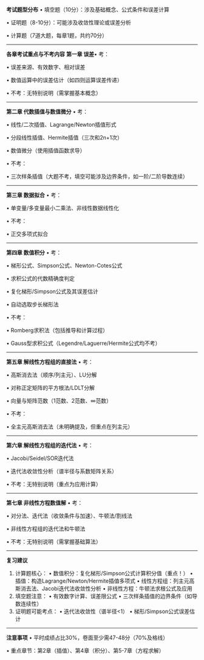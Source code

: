 ​**​考试题型分布​**​
• 填空题（10分）：涉及基础概念、公式条件和误差计算

• 证明题（8-10分）：可能涉及收敛性理论或误差分析

• 计算题（7道大题，每章1题，共约70分）

---

​**​各章考试重点与不考内容​**​
​**​第一章 误差​**​
• 考：

• 误差来源、有效数字、相对误差

• 数值运算中的误差估计（如四则运算误差传递）

• 不考：无特别说明（需掌握基本概念）

---

​**​第二章 代数插值与数值微分​**​
• 考：

• 线性/二次插值、Lagrange/Newton插值形式

• 分段线性插值、Hermite插值（三次和2n+1次）

• 数值微分（使用插值函数求导）

• 不考：

• 三次样条插值（大题不考，填空可能涉及边界条件，如一阶/二阶导数连续）

---

​**​第三章 数据拟合​**​
• 考：

• 单变量/多变量最小二乘法、非线性数据线性化

• 不考：

• 正交多项式拟合

---

​**​第四章 数值积分​**​
• 考：

• 梯形公式、Simpson公式、Newton-Cotes公式

• 求积公式的代数精确度判定

• 复化梯形/Simpson公式及其误差估计

• 自动选取步长梯形法

• 不考：

• Romberg求积法（包括推导和计算过程）

• Gauss型求积公式（Legendre/Laguerre/Hermite公式均不考）

---

​**​第五章 解线性方程组的直接法​**​
• 考：

• 高斯消去法（顺序/列主元）、LU分解

• 对称正定矩阵的平方根法/LDLT分解

• 向量与矩阵范数（1范数、2范数、∞范数）

• 不考：

• 全主元高斯消去法（未明确提及，但重点在列主元）

---

​**​第六章 解线性方程组的迭代法​**​
• 考：

• Jacobi/Seidel/SOR迭代法

• 迭代法收敛性分析（谱半径与系数矩阵关系）

• 不考：无特别说明（重点为应用计算）

---

​**​第七章 非线性方程数值解​**​
• 考：

• 对分法、迭代法（收敛条件与加速）、牛顿法/割线法

• 非线性方程组的迭代法和牛顿法

• 不考：无特别说明（需掌握基础算法）

---

​**​复习建议​**​

1. 计算题核心：
   • 数值积分：复化梯形/Simpson公式计算积分值（重点！）
   • 插值：构造Lagrange/Newton/Hermite插值多项式
   • 线性方程组：列主元高斯消去法、Jacobi迭代法收敛性分析
   • 非线性方程：牛顿法求根公式及应用
2. 填空题注意：
   • 有效数字计算、误差限公式
   • 三次样条插值的边界条件（如导数连续性）
3. 证明题可能考点：
   • 迭代法收敛性（谱半径<1）
   • 梯形/Simpson公式误差估计

---

​**​注意事项​**​
• 平时成绩占比30%，卷面至少需47-48分（70%及格线）


• 重点章节：第2章（插值）、第4章（积分）、第5-7章（方程求解）

